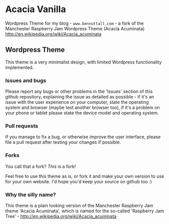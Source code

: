# Acacia Vanilla

Wordpress Theme for my blog - ```www.bennuttall.com``` - a fork of the Manchester Raspberry Jam Wordpress Theme (Acacia Acuminata) http://en.wikipedia.org/wiki/Acacia_acuminata

## Wordpress Theme

This theme is a very minimalist design, with limited Wordpress functionality implemented.

### Issues and bugs

Please report any bugs or other problems in the 'Issues' section of this github repository, explaining the issue as detailed as possible - if it's an issue with the user experience on your computer, state the operating system and browser (maybe test another browser too), if it's a problem on your phone or tablet please state the device model and operating system.

### Pull requests

If you manage to fix a bug, or otherwise improve the user interface, please file a pull request after testing your changes if possible.

### Forks

You call that a fork? *This* is a fork!

Feel free to use this theme as is, or fork it and make your own version to use for your own website. I'd hope you'd keep your source on github too :)

### Why the silly name?

This theme is a plain looking version of the Manchester Raspberry Jam theme 'Acacia Acuminata', which is named for the so-called 'Raspberry Jam Tree' - http://en.wikipedia.org/wiki/Acacia_acuminata
